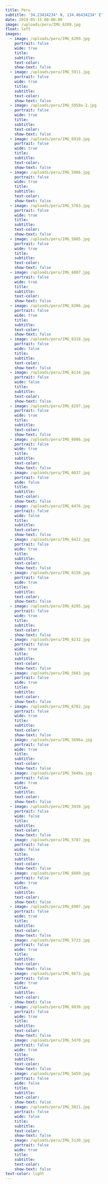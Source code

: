 ```yaml
---
title: Peru
subtitle: '34.23434234° N, 134.46434234° E'
date: 2019-05-15 00:00:00
image: /uploads/peru/IMG_6209.jpg
float: left
images:
  - image: /uploads/peru/IMG_6209.jpg
    portrait: false
    wide: true
    title:
    subtitle:
    text-color:
    show-text: false
  - image: /uploads/peru/IMG_5911.jpg
    portrait: false
    wide: true
    title:
    subtitle:
    text-color:
    show-text: false
  - image: /uploads/peru/IMG_5958a-2.jpg
    portrait: false
    wide: true
    title:
    subtitle:
    text-color:
    show-text: false
  - image: /uploads/peru/IMG_6910.jpg
    portrait: false
    wide: true
    title:
    subtitle:
    text-color:
    show-text: false
  - image: /uploads/peru/IMG_5966.jpg
    portrait: false
    wide: true
    title:
    subtitle:
    text-color:
    show-text: false
  - image: /uploads/peru/IMG_5763.jpg
    portrait: false
    wide: true
    title:
    subtitle:
    text-color:
    show-text: false
  - image: /uploads/peru/IMG_5885.jpg
    portrait: false
    wide: true
    title:
    subtitle:
    text-color:
    show-text: false
  - image: /uploads/peru/IMG_6007.jpg
    portrait: false
    wide: true
    title:
    subtitle:
    text-color:
    show-text: false
  - image: /uploads/peru/IMG_6306.jpg
    portrait: false
    wide: true
    title:
    subtitle:
    text-color:
    show-text: false
  - image: /uploads/peru/IMG_6318.jpg
    portrait: false
    wide: false
    title:
    subtitle:
    text-color:
    show-text: false
  - image: /uploads/peru/IMG_6134.jpg
    portrait: false
    wide: false
    title:
    subtitle:
    text-color:
    show-text: false
  - image: /uploads/peru/IMG_6297.jpg
    portrait: false
    wide: true
    title:
    subtitle:
    text-color:
    show-text: false
  - image: /uploads/peru/IMG_6086.jpg
    portrait: false
    wide: true
    title:
    subtitle:
    text-color:
    show-text: false
  - image: /uploads/peru/IMG_6037.jpg
    portrait: false
    wide: false
    title:
    subtitle:
    text-color:
    show-text: false
  - image: /uploads/peru/IMG_6476.jpg
    portrait: false
    wide: false
    title:
    subtitle:
    text-color:
    show-text: false
  - image: /uploads/peru/IMG_6422.jpg
    portrait: false
    wide: true
    title:
    subtitle:
    text-color:
    show-text: false
  - image: /uploads/peru/IMG_6158.jpg
    portrait: false
    wide: true
    title:
    subtitle:
    text-color:
    show-text: false
  - image: /uploads/peru/IMG_6295.jpg
    portrait: false
    wide: true
    title:
    subtitle:
    text-color:
    show-text: false
  - image: /uploads/peru/IMG_6232.jpg
    portrait: false
    wide: true
    title:
    subtitle:
    text-color:
    show-text: false
  - image: /uploads/peru/IMG_5683.jpg
    portrait: false
    wide: true
    title:
    subtitle:
    text-color:
    show-text: false
  - image: /uploads/peru/IMG_6782.jpg
    portrait: false
    wide: true
    title:
    subtitle:
    text-color:
    show-text: false
  - image: /uploads/peru/IMG_5696a.jpg
    portrait: false
    wide: true
    title:
    subtitle:
    text-color:
    show-text: false
  - image: /uploads/peru/IMG_5649a.jpg
    portrait: false
    wide: true
    title:
    subtitle:
    text-color:
    show-text: false
  - image: /uploads/peru/IMG_5939.jpg
    portrait: false
    wide: false
    title:
    subtitle:
    text-color:
    show-text: false
  - image: /uploads/peru/IMG_5787.jpg
    portrait: false
    wide: false
    title:
    subtitle:
    text-color:
    show-text: false
  - image: /uploads/peru/IMG_6889.jpg
    portrait: false
    wide: true
    title:
    subtitle:
    text-color:
    show-text: false
  - image: /uploads/peru/IMG_6907.jpg
    portrait: false
    wide: true
    title:
    subtitle:
    text-color:
    show-text: false
  - image: /uploads/peru/IMG_5723.jpg
    portrait: false
    wide: true
    title:
    subtitle:
    text-color:
    show-text: false
  - image: /uploads/peru/IMG_6673.jpg
    portrait: false
    wide: true
    title:
    subtitle:
    text-color:
    show-text: false
  - image: /uploads/peru/IMG_6830.jpg
    portrait: false
    wide: true
    title:
    subtitle:
    text-color:
    show-text: false
  - image: /uploads/peru/IMG_5470.jpg
    portrait: false
    wide: true
    title:
    subtitle:
    text-color:
    show-text: false
  - image: /uploads/peru/IMG_5459.jpg
    portrait: false
    wide: false
    title:
    subtitle:
    text-color:
    show-text: false
  - image: /uploads/peru/IMG_5021.jpg
    portrait: false
    wide: false
    title:
    subtitle:
    text-color:
    show-text: false
  - image: /uploads/peru/IMG_5130.jpg
    portrait: false
    wide: true
    title:
    subtitle:
    text-color:
    show-text: false
text-color: light
---
```



